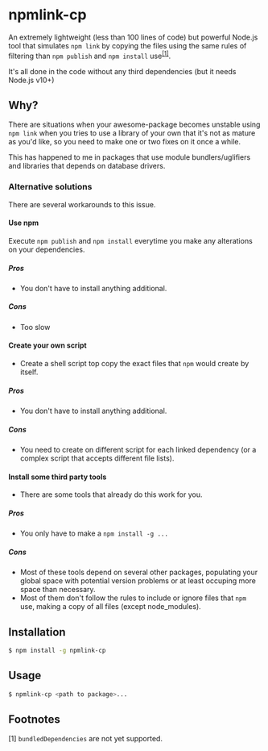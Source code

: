 # npmlink-cp

An extremely lightweight (less than 100 lines of code) but powerful Node.js tool 
that simulates `npm link` by copying the files using the same rules of 
filtering than `npm publish` and `npm install` use<sup>[[1]](#f1)</sup>.

It's all done in the code without any third dependencies (but it needs Node.js v10+)

## Why?
There are situations when your awesome-package becomes unstable using `npm link` when you tries to use a library of your own that it's not as mature as you'd like, so you need to make one or two fixes on it once a while.

This has happened to me in packages that use module bundlers/uglifiers and libraries that depends on database drivers.

### Alternative solutions
There are several workarounds to this issue.

#### Use npm
Execute `npm publish` and `npm install` everytime you make any alterations on your dependencies.
##### Pros 
- You don't have to install anything additional.
##### Cons
- Too slow

#### Create your own script
- Create a shell script top copy the exact files that `npm` would create by itself.
##### Pros 
- You don't have to install anything additional.
##### Cons
- You need to create on different script for each linked dependency (or a complex script that accepts different file lists).

#### Install some third party tools
- There are some tools that already do this work for you.
##### Pros 
- You only have to make a `npm install -g ...`
##### Cons
- Most of these tools depend on several other packages, populating your global space with potential version problems or at least occuping more space than necessary.
- Most of them don't follow the rules to include or ignore files that `npm` use, making a copy of all files (except node_modules).

## Installation

```bash
$ npm install -g npmlink-cp
```

## Usage

```bash
$ npmlink-cp <path to package>...
```

## Footnotes
<span id="f1">[1]</span> `bundledDependencies` are not yet supported.